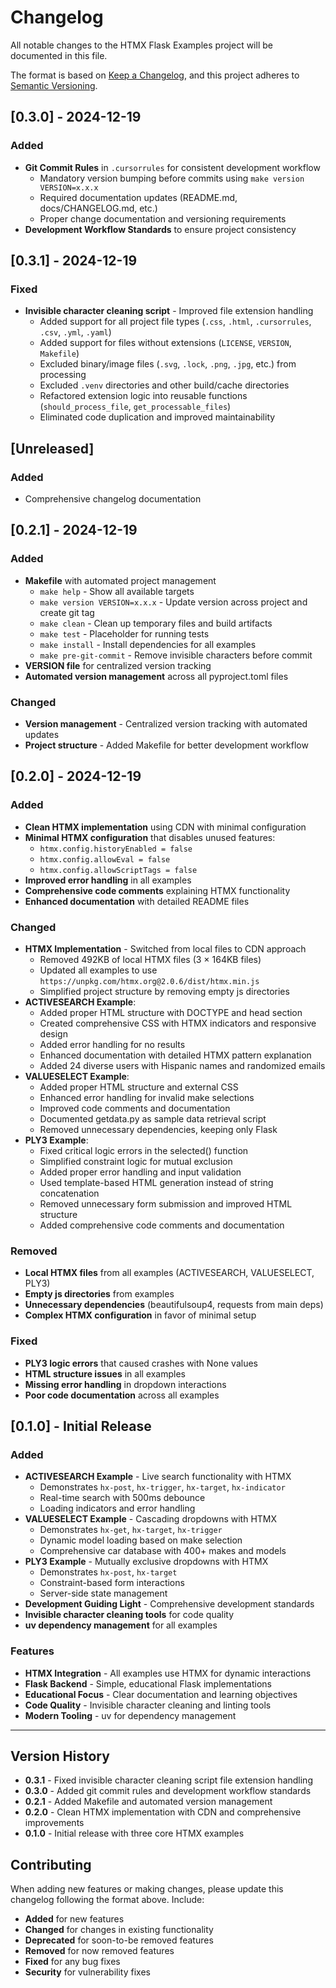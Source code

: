 # Changelog

All notable changes to the HTMX Flask Examples project will be documented in this file.

The format is based on [Keep a Changelog](https://keepachangelog.com/en/1.0.0/),
and this project adheres to [Semantic Versioning](https://semver.org/spec/v2.0.0.html).

## [0.3.0] - 2024-12-19

### Added
- **Git Commit Rules** in `.cursorrules` for consistent development workflow
  - Mandatory version bumping before commits using `make version VERSION=x.x.x`
  - Required documentation updates (README.md, docs/CHANGELOG.md, etc.)
  - Proper change documentation and versioning requirements
- **Development Workflow Standards** to ensure project consistency

## [0.3.1] - 2024-12-19

### Fixed
- **Invisible character cleaning script** - Improved file extension handling
  - Added support for all project file types (`.css`, `.html`, `.cursorrules`, `.csv`, `.yml`, `.yaml`)
  - Added support for files without extensions (`LICENSE`, `VERSION`, `Makefile`)
  - Excluded binary/image files (`.svg`, `.lock`, `.png`, `.jpg`, etc.) from processing
  - Excluded `.venv` directories and other build/cache directories
  - Refactored extension logic into reusable functions (`should_process_file`, `get_processable_files`)
  - Eliminated code duplication and improved maintainability

## [Unreleased]

### Added
- Comprehensive changelog documentation

## [0.2.1] - 2024-12-19

### Added
- **Makefile** with automated project management
  - `make help` - Show all available targets
  - `make version VERSION=x.x.x` - Update version across project and create git tag
  - `make clean` - Clean up temporary files and build artifacts
  - `make test` - Placeholder for running tests
  - `make install` - Install dependencies for all examples
  - `make pre-git-commit` - Remove invisible characters before commit
- **VERSION file** for centralized version tracking
- **Automated version management** across all pyproject.toml files

### Changed
- **Version management** - Centralized version tracking with automated updates
- **Project structure** - Added Makefile for better development workflow

## [0.2.0] - 2024-12-19

### Added
- **Clean HTMX implementation** using CDN with minimal configuration
- **Minimal HTMX configuration** that disables unused features:
  - `htmx.config.historyEnabled = false`
  - `htmx.config.allowEval = false`
  - `htmx.config.allowScriptTags = false`
- **Improved error handling** in all examples
- **Comprehensive code comments** explaining HTMX functionality
- **Enhanced documentation** with detailed README files

### Changed
- **HTMX Implementation** - Switched from local files to CDN approach
  - Removed 492KB of local HTMX files (3 × 164KB files)
  - Updated all examples to use `https://unpkg.com/htmx.org@2.0.6/dist/htmx.min.js`
  - Simplified project structure by removing empty js directories
- **ACTIVESEARCH Example**:
  - Added proper HTML structure with DOCTYPE and head section
  - Created comprehensive CSS with HTMX indicators and responsive design
  - Added error handling for no results
  - Enhanced documentation with detailed HTMX pattern explanation
  - Added 24 diverse users with Hispanic names and randomized emails
- **VALUESELECT Example**:
  - Added proper HTML structure and external CSS
  - Enhanced error handling for invalid make selections
  - Improved code comments and documentation
  - Documented getdata.py as sample data retrieval script
  - Removed unnecessary dependencies, keeping only Flask
- **PLY3 Example**:
  - Fixed critical logic errors in the selected() function
  - Simplified constraint logic for mutual exclusion
  - Added proper error handling and input validation
  - Used template-based HTML generation instead of string concatenation
  - Removed unnecessary form submission and improved HTML structure
  - Added comprehensive code comments and documentation

### Removed
- **Local HTMX files** from all examples (ACTIVESEARCH, VALUESELECT, PLY3)
- **Empty js directories** from examples
- **Unnecessary dependencies** (beautifulsoup4, requests from main deps)
- **Complex HTMX configuration** in favor of minimal setup

### Fixed
- **PLY3 logic errors** that caused crashes with None values
- **HTML structure issues** in all examples
- **Missing error handling** in dropdown interactions
- **Poor code documentation** across all examples

## [0.1.0] - Initial Release

### Added
- **ACTIVESEARCH Example** - Live search functionality with HTMX
  - Demonstrates `hx-post`, `hx-trigger`, `hx-target`, `hx-indicator`
  - Real-time search with 500ms debounce
  - Loading indicators and error handling
- **VALUESELECT Example** - Cascading dropdowns with HTMX
  - Demonstrates `hx-get`, `hx-target`, `hx-trigger`
  - Dynamic model loading based on make selection
  - Comprehensive car database with 400+ makes and models
- **PLY3 Example** - Mutually exclusive dropdowns with HTMX
  - Demonstrates `hx-post`, `hx-target`
  - Constraint-based form interactions
  - Server-side state management
- **Development Guiding Light** - Comprehensive development standards
- **Invisible character cleaning tools** for code quality
- **uv dependency management** for all examples

### Features
- **HTMX Integration** - All examples use HTMX for dynamic interactions
- **Flask Backend** - Simple, educational Flask implementations
- **Educational Focus** - Clear documentation and learning objectives
- **Code Quality** - Invisible character cleaning and linting tools
- **Modern Tooling** - uv for dependency management

---

## Version History

- **0.3.1** - Fixed invisible character cleaning script file extension handling
- **0.3.0** - Added git commit rules and development workflow standards
- **0.2.1** - Added Makefile and automated version management
- **0.2.0** - Clean HTMX implementation with CDN and comprehensive improvements
- **0.1.0** - Initial release with three core HTMX examples

## Contributing

When adding new features or making changes, please update this changelog following the format above. Include:

- **Added** for new features
- **Changed** for changes in existing functionality
- **Deprecated** for soon-to-be removed features
- **Removed** for now removed features
- **Fixed** for any bug fixes
- **Security** for vulnerability fixes
